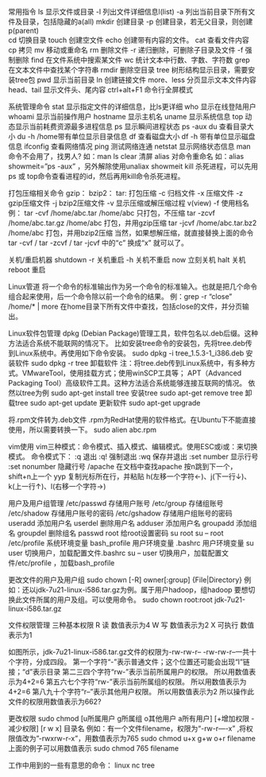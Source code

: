 常用指令
ls     显示文件或目录
   -l  列出文件详细信息l(list)
   -a  列出当前目录下所有文件及目录，包括隐藏的a(all)
mkdir  创建目录
   -p  创建目录，若无父目录，则创建p(parent)   
cd     切换目录
touch  创建空文件
echo   创建带有内容的文件。
cat    查看文件内容
cp     拷贝
mv     移动或重命名
rm     删除文件
   -r  递归删除，可删除子目录及文件
   -f  强制删除
find   在文件系统中搜索某文件
wc     统计文本中行数、字数、字符数
grep   在文本文件中查找某个字符串
rmdir  删除空目录
tree   树形结构显示目录，需要安装tree包
pwd    显示当前目录
ln     创建链接文件
more、less   分页显示文本文件内容
head、tail   显示文件头、尾内容
ctrl+alt+F1  命令行全屏模式

系统管理命令
stat     显示指定文件的详细信息，比ls更详细
who      显示在线登陆用户
whoami   显示当前操作用户
hostname 显示主机名
uname    显示系统信息
top      动态显示当前耗费资源最多进程信息
ps       显示瞬间进程状态 ps -aux
du       查看目录大小 du -h /home带有单位显示目录信息
df       查看磁盘大小 df -h 带有单位显示磁盘信息
ifconfig 查看网络情况
ping     测试网络连通
netstat  显示网络状态信息
man      命令不会用了，找男人? 如：man ls
clear    清屏
alias    对命令重命名 如：alias showmeit=”ps -aux” ，另外解除使用unaliax showmeit
kill     杀死进程，可以先用ps 或 top命令查看进程的id，然后再用kill命令杀死进程。

打包压缩相关命令
gzip：
bzip2：
tar:     打包压缩
   -c    归档文件
   -x    压缩文件
   -z    gzip压缩文件
   -j    bzip2压缩文件
   -v    显示压缩或解压缩过程 v(view)
   -f    使用档名
例：
tar -cvf /home/abc.tar /home/abc        只打包，不压缩
tar -zcvf /home/abc.tar.gz /home/abc    打包，并用gzip压缩
tar -jcvf /home/abc.tar.bz2 /home/abc   打包，并用bzip2压缩
当然，如果想解压缩，就直接替换上面的命令tar  -cvf  /   tar  -zcvf  /  tar  -jcvf 中的“c” 换成“x” 就可以了。

关机/重启机器
shutdown
    -r      关机重启
    -h      关机不重启
    now     立刻关机
halt        关机
reboot      重启

Linux管道
将一个命令的标准输出作为另一个命令的标准输入。也就是把几个命令组合起来使用，后一个命令除以前一个命令的结果。
例：grep -r “close” /home/* | more 在home目录下所有文件中查找，包括close的文件，并分页输出。

Linux软件包管理
dpkg (Debian Package)管理工具，软件包名以.deb后缀。这种方法适合系统不能联网的情况下。
比如安装tree命令的安装包，先将tree.deb传到Linux系统中。再使用如下命令安装。
sudo dpkg -i tree_1.5.3-1_i386.deb  安装软件
sudo dpkg -r tree             卸载软件
注：将tree.deb传到Linux系统中，有多种方式。VMwareTool，使用挂载方式；使用winSCP工具等；
APT（Advanced Packaging Tool）高级软件工具。这种方法适合系统能够连接互联网的情况。
依然以tree为例
sudo apt-get install tree     安装tree
sudo apt-get remove tree      卸载tree
sudo apt-get update           更新软件
sudo apt-get upgrade 

将.rpm文件转为.deb文件
.rpm为RedHat使用的软件格式。在Ubuntu下不能直接使用，所以需要转换一下。
sudo alien abc.rpm

vim使用
vim三种模式：命令模式、插入模式、编辑模式。使用ESC或i或：来切换模式。
命令模式下：
:q            退出
:q!           强制退出
:wq           保存并退出
:set number   显示行号
:set nonumber 隐藏行号
/apache       在文档中查找apache 按n跳到下一个，shift+n上一个
yyp           复制光标所在行，并粘贴
h(左移一个字符←)、j(下一行↓)、k(上一行↑)、l(右移一个字符→)

用户及用户组管理
/etc/passwd    存储用户账号
/etc/group     存储组账号
/etc/shadow    存储用户账号的密码
/etc/gshadow   存储用户组账号的密码
useradd        添加用户名
userdel        删除用户名
adduser        添加用户名
groupadd       添加组名
groupdel       删除组名
passwd root    给root设置密码
su root
su – root
/etc/profile   系统环境变量
bash_profile   用户环境变量
.bashrc        用户环境变量
su user        切换用户，加载配置文件.bashrc
su – user      切换用户，加载配置文件/etc/profile ，加载bash_profile

更改文件的用户及用户组
sudo chown [-R] owner[:group] {File|Directory}
例如：还以jdk-7u21-linux-i586.tar.gz为例。属于用户hadoop，组hadoop
要想切换此文件所属的用户及组。可以使用命令。
sudo chown root:root jdk-7u21-linux-i586.tar.gz

文件权限管理
三种基本权限
R   读  数值表示为4
W   写  数值表示为2
X   可执行 数值表示为1

如图所示，jdk-7u21-linux-i586.tar.gz文件的权限为-rw-rw-r–
-rw-rw-r–一共十个字符，分成四段。
第一个字符“-”表示普通文件；这个位置还可能会出现“l”链接；“d”表示目录
第二三四个字符“rw-”表示当前所属用户的权限。     所以用数值表示为4+2=6
第五六七个字符“rw-”表示当前所属组的权限。        所以用数值表示为4+2=6
第八九十个字符“r–”表示其他用户权限。                 所以用数值表示为2
所以操作此文件的权限用数值表示为662?

更改权限
sudo chmod [u所属用户  g所属组  o其他用户   a所有用户]    [+增加权限   -减少权限]   [r   w   x]   目录名 
例如：有一个文件filename，权限为“-rw-r—-x” ,将权限值改为”-rwxrw-r-x”，用数值表示为765
sudo chmod u+x g+w o+r filename
上面的例子可以用数值表示
sudo chmod 765 filename

工作中用到的一些有意思的命令：
linux nc
tree
